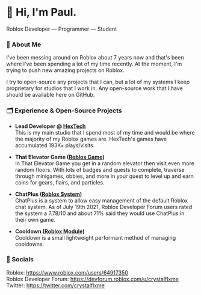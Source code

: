 # 👋 Hi, I'm Paul.
Roblox Developer — Programmer — Student

### 🔎 About Me
I've been messing around on Roblox about 7 years now and that's been where I've been spending a lot of my time recently. At the moment, I'm trying to push new amazing projects on Roblox.

I try to open-source any projects that I can, but a lot of my systems I keep proprietary for studios that I work in. Any open-source work that I have should be available here on GitHub.

### 🗂 Experience & Open-Source Projects
- **Lead Developer @ [HexTech](https://www.roblox.com/groups/4361197)** <br>
  This is my main studio that I spend most of my time and would be where the majority of my Roblox games are. HexTech's games have accumulated 193K+ plays/visits.
  
- **That Elevator Game ([Roblox Game](https://www.roblox.com/games/3953223571))** <br>
  In That Elevator Game you get in a random elevator then visit even more random floors. With lots of badges and quests to complete, traverse through minigames, obbies, and more in your quest to level up and earn coins for gears, flairs, and particles.

- **ChatPlus ([Roblox System](https://github.com/Crystalflxme/ChatPlus))** <br>
  ChatPlus is a system to allow easy management of the default Roblox chat system. As of July 19th 2021, Roblox Developer Forum users rated the system a 7.78/10 and about 71% said they would use ChatPlus in their own game.

- **Cooldown ([Roblox Module](https://github.com/Crystalflxme/Cooldown))** <br>
  Cooldown is a small lightweight performant method of managing cooldowns.

### 💬 Socials
Roblox: https://www.roblox.com/users/64917350 <br>
Roblox Developer Forum: https://devforum.roblox.com/u/crystalflxme <br>
Twitter: https://twitter.com/crystalflxme
